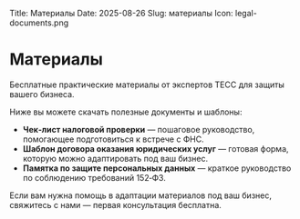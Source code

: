 Title: Материалы
Date: 2025-08-26
Slug: материалы
Icon: legal-documents.png

Материалы
==========

Бесплатные практические материалы от экспертов ТЕСС для защиты вашего бизнеса.

Ниже вы можете скачать полезные документы и шаблоны:

* **Чек‑лист налоговой проверки** — пошаговое руководство, помогающее подготовиться к встрече с ФНС.
* **Шаблон договора оказания юридических услуг** — готовая форма, которую можно адаптировать под ваш бизнес.
* **Памятка по защите персональных данных** — краткое руководство по соблюдению требований 152‑ФЗ.

Если вам нужна помощь в адаптации материалов под ваш бизнес, свяжитесь с нами — первая консультация бесплатна.